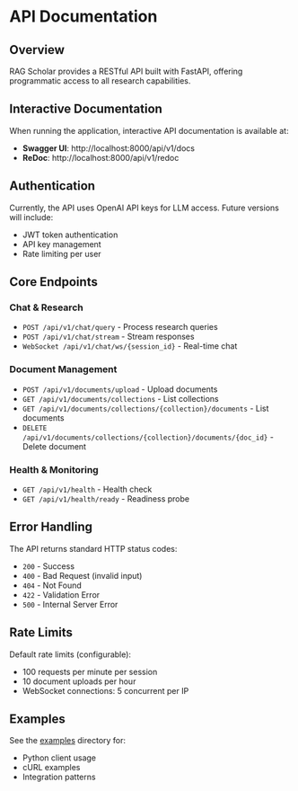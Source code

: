 # API Documentation

## Overview

RAG Scholar provides a RESTful API built with FastAPI, offering programmatic access to all research capabilities.

## Interactive Documentation

When running the application, interactive API documentation is available at:

- **Swagger UI**: http://localhost:8000/api/v1/docs
- **ReDoc**: http://localhost:8000/api/v1/redoc

## Authentication

Currently, the API uses OpenAI API keys for LLM access. Future versions will include:
- JWT token authentication
- API key management
- Rate limiting per user

## Core Endpoints

### Chat & Research
- `POST /api/v1/chat/query` - Process research queries
- `POST /api/v1/chat/stream` - Stream responses
- `WebSocket /api/v1/chat/ws/{session_id}` - Real-time chat

### Document Management
- `POST /api/v1/documents/upload` - Upload documents
- `GET /api/v1/documents/collections` - List collections
- `GET /api/v1/documents/collections/{collection}/documents` - List documents
- `DELETE /api/v1/documents/collections/{collection}/documents/{doc_id}` - Delete document

### Health & Monitoring
- `GET /api/v1/health` - Health check
- `GET /api/v1/health/ready` - Readiness probe

## Error Handling

The API returns standard HTTP status codes:
- `200` - Success
- `400` - Bad Request (invalid input)
- `404` - Not Found
- `422` - Validation Error
- `500` - Internal Server Error

## Rate Limits

Default rate limits (configurable):
- 100 requests per minute per session
- 10 document uploads per hour
- WebSocket connections: 5 concurrent per IP

## Examples

See the [examples](examples/) directory for:
- Python client usage
- cURL examples  
- Integration patterns